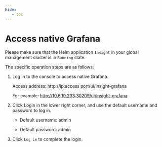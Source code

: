 ```yaml
---
hide:
   - toc
---
```


# Access native Grafana

Please make sure that the Helm application `Insight` in your global management cluster is in `Running` state.

The specific operation steps are as follows:

1. Log in to the console to access native Grafana.

     Access address: http://ip:access port/ui/insight-grafana

     For example: http://10.6.10.233:30209/ui/insight-grafana

2. Click Login in the lower right corner, and use the default username and password to log in.

     - Default username: admin

     - Default password: admin

     

3. Click `Log in` to complete the login.

     